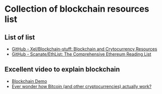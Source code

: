 # Collection of blockchain resources list

## List of list
- [GitHub - Xel/Blockchain-stuff: Blockchain and Crytocurrency Resources](https://github.com/Xel/Blockchain-stuff)
- [GitHub - Scanate/EthList: The Comprehensive Ethereum Reading List](https://github.com/Scanate/EthList)

## Excellent video to explain blockchain
- [Blockchain Demo](https://anders.com/blockchain/)
- [Ever wonder how Bitcoin (and other cryptocurrencies) actually work?](https://www.youtube.com/watch?v=bBC-nXj3Ng4)
